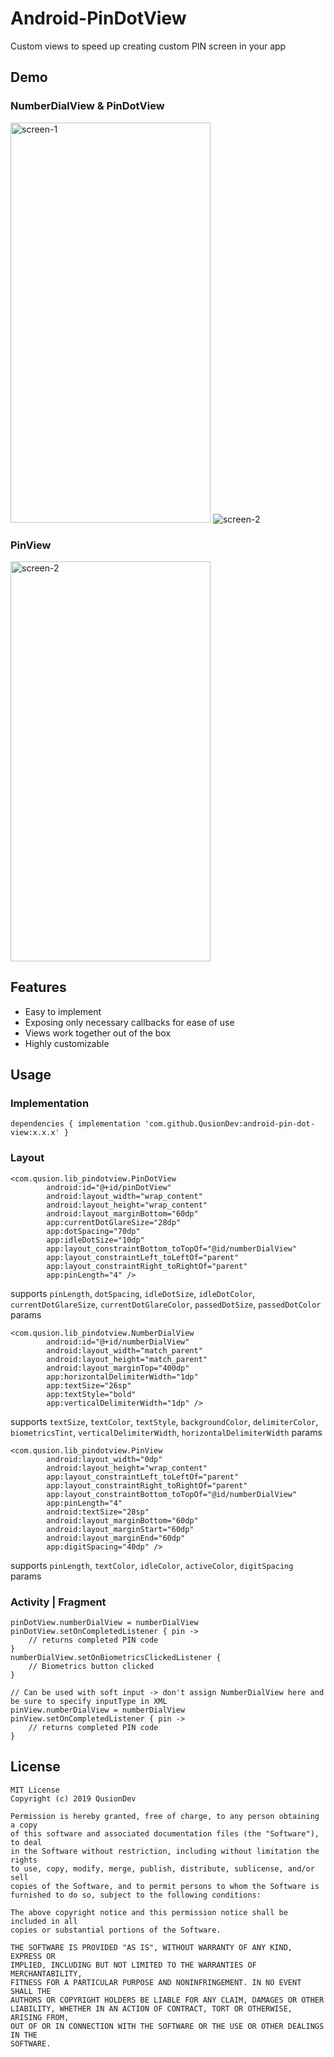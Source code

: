 # Android-PinDotView

Custom views to speed up creating custom PIN screen in your app

## Demo
### NumberDialView & PinDotView

<img src="screen-1.png" alt="screen-1" width="320" height="640">

<img src="demo.gif" alt="screen-2" >

### PinView

<img src="screen-2.png" alt="screen-2" width="320" height="640">

## Features
- Easy to implement
- Exposing only necessary callbacks for ease of use
- Views work together out of the box
- Highly customizable

## Usage
### Implementation
`dependencies {
    implementation 'com.github.QusionDev:android-pin-dot-view:x.x.x'
}`

### Layout
```
<com.qusion.lib_pindotview.PinDotView
        android:id="@+id/pinDotView"
        android:layout_width="wrap_content"
        android:layout_height="wrap_content"
        android:layout_marginBottom="60dp"
        app:currentDotGlareSize="28dp"
        app:dotSpacing="70dp"
        app:idleDotSize="10dp"
        app:layout_constraintBottom_toTopOf="@id/numberDialView"
        app:layout_constraintLeft_toLeftOf="parent"
        app:layout_constraintRight_toRightOf="parent"
        app:pinLength="4" />
```
supports `pinLength`, `dotSpacing`, `idleDotSize`, `idleDotColor`, `currentDotGlareSize`, `currentDotGlareColor`, `passedDotSize`, `passedDotColor` params
 
```
<com.qusion.lib_pindotview.NumberDialView
        android:id="@+id/numberDialView"
        android:layout_width="match_parent"
        android:layout_height="match_parent"
        android:layout_marginTop="400dp"
        app:horizontalDelimiterWidth="1dp"
        app:textSize="26sp"
        app:textStyle="bold"
        app:verticalDelimiterWidth="1dp" />
```
supports `textSize`, `textColor`, `textStyle`, `backgroundColor`, `delimiterColor`, `biometricsTint`, `verticalDelimiterWidth`, `horizontalDelimiterWidth` params

``` 
<com.qusion.lib_pindotview.PinView
        android:layout_width="0dp"
        android:layout_height="wrap_content"
        app:layout_constraintLeft_toLeftOf="parent"
        app:layout_constraintRight_toRightOf="parent"
        app:layout_constraintBottom_toTopOf="@id/numberDialView"
        app:pinLength="4"
        android:textSize="28sp"
        android:layout_marginBottom="60dp"
        android:layout_marginStart="60dp"
        android:layout_marginEnd="60dp"
        app:digitSpacing="40dp" />
```
supports `pinLength`, `textColor`, `idleColor`, `activeColor`, `digitSpacing` params

### Activity | Fragment
```
pinDotView.numberDialView = numberDialView
pinDotView.setOnCompletedListener { pin ->
    // returns completed PIN code
}
numberDialView.setOnBiometricsClickedListener {
    // Biometrics button clicked
}
```

```
// Can be used with soft input -> don't assign NumberDialView here and be sure to specify inputType in XML
pinView.numberDialView = numberDialView
pinView.setOnCompletedListener { pin ->
    // returns completed PIN code
}
```

## License
```
MIT License
Copyright (c) 2019 QusionDev

Permission is hereby granted, free of charge, to any person obtaining a copy
of this software and associated documentation files (the "Software"), to deal
in the Software without restriction, including without limitation the rights
to use, copy, modify, merge, publish, distribute, sublicense, and/or sell
copies of the Software, and to permit persons to whom the Software is
furnished to do so, subject to the following conditions:

The above copyright notice and this permission notice shall be included in all
copies or substantial portions of the Software.

THE SOFTWARE IS PROVIDED "AS IS", WITHOUT WARRANTY OF ANY KIND, EXPRESS OR
IMPLIED, INCLUDING BUT NOT LIMITED TO THE WARRANTIES OF MERCHANTABILITY,
FITNESS FOR A PARTICULAR PURPOSE AND NONINFRINGEMENT. IN NO EVENT SHALL THE
AUTHORS OR COPYRIGHT HOLDERS BE LIABLE FOR ANY CLAIM, DAMAGES OR OTHER
LIABILITY, WHETHER IN AN ACTION OF CONTRACT, TORT OR OTHERWISE, ARISING FROM,
OUT OF OR IN CONNECTION WITH THE SOFTWARE OR THE USE OR OTHER DEALINGS IN THE
SOFTWARE.
```

        
